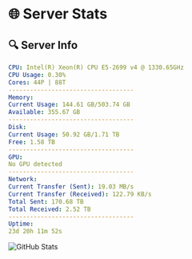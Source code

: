 # 🌐 Server Stats
## 🔍 Server Info
```yaml
CPU: Intel(R) Xeon(R) CPU E5-2699 v4 @ 1330.65GHz
CPU Usage: 0.30%
Cores: 44P | 88T
-----------------------------------
Memory:
Current Usage: 144.61 GB/503.74 GB
Available: 355.67 GB
-----------------------------------
Disk:
Current Usage: 50.92 GB/1.71 TB
Free: 1.58 TB
-----------------------------------
GPU:
No GPU detected
-----------------------------------
Network:
Current Transfer (Sent): 19.03 MB/s
Current Transfer (Received): 122.79 KB/s
Total Sent: 170.68 TB
Total Received: 2.52 TB
-----------------------------------
Uptime:
23d 20h 11m 52s
```
![GitHub Stats](https://img.shields.io/badge/Updated-2025-03-03_18:55:10-blue)